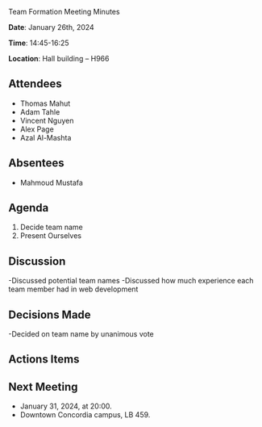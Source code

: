 Team Formation Meeting Minutes

**Date**: January 26th, 2024

**Time**: 14:45-16:25

**Location**: Hall building – H966

## Attendees

- Thomas Mahut
- Adam Tahle
- Vincent Nguyen
- Alex Page
- Azal Al-Mashta

## Absentees

- Mahmoud Mustafa

## Agenda

1. Decide team name
2. Present Ourselves

## Discussion

-Discussed potential team names
-Discussed how much experience each team member had in web development

## Decisions Made

-Decided on team name by unanimous vote

## Actions Items

## Next Meeting

- January 31, 2024, at 20:00.
- Downtown Concordia campus, LB 459.
